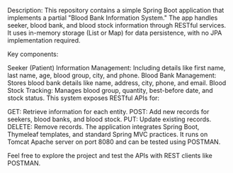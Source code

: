 Description:
This repository contains a simple Spring Boot application that implements a partial "Blood Bank Information System." The app handles seeker, blood bank, and blood stock information through RESTful services. It uses in-memory storage (List or Map) for data persistence, with no JPA implementation required.

Key components:

Seeker (Patient) Information Management: Including details like first name, last name, age, blood group, city, and phone.
Blood Bank Management: Stores blood bank details like name, address, city, phone, and email.
Blood Stock Tracking: Manages blood group, quantity, best-before date, and stock status.
This system exposes RESTful APIs for:

GET: Retrieve information for each entity.
POST: Add new records for seekers, blood banks, and blood stock.
PUT: Update existing records.
DELETE: Remove records.
The application integrates Spring Boot, Thymeleaf templates, and standard Spring MVC practices. It runs on Tomcat Apache server on port 8080 and can be tested using POSTMAN.

Feel free to explore the project and test the APIs with REST clients like POSTMAN.
